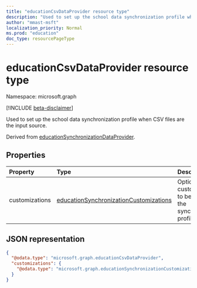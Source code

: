 ```yaml
---
title: "educationCsvDataProvider resource type"
description: "Used to set up the school data synchronization profile when CSV files are the input source.  "
author: "mmast-msft"
localization_priority: Normal
ms.prod: "education"
doc_type: resourcePageType
---
```


# educationCsvDataProvider resource type

Namespace: microsoft.graph

[!INCLUDE [beta-disclaimer](../../includes/beta-disclaimer.md)]

Used to set up the school data synchronization profile when CSV files are the input source.

Derived from [educationSynchronizationDataProvider].

## Properties

| Property       | Type                                     | Description                                                           |
| :------------- | :--------------------------------------- | :-------------------------------------------------------------------- |
| customizations | [educationSynchronizationCustomizations] | Optional customizations to be applied to the synchronization profile. |

[educationsynchronizationdataprovider]: educationsynchronizationdataprovider.md
[educationsynchronizationcustomizations]: educationsynchronizationcustomizations.md

## JSON representation

<!-- {
  "blockType": "resource",
  "optionalProperties": [

  ],
  "@odata.type": "microsoft.graph.educationCsvDataProvider"
}-->

```json
{
  "@odata.type": "microsoft.graph.educationCsvDataProvider",
  "customizations": {
    "@odata.type": "microsoft.graph.educationSynchronizationCustomizations"
  }
}
```
